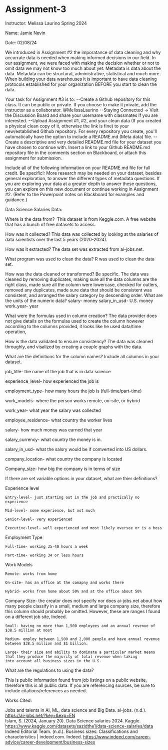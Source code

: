 # Assignment-3


Instructor: Melissa Laurino
Spring 2024

Name: Jamie Nevin

Date: 02/08/24

We introduced in Assignment #2 the imporatance of data cleaning and why accurrate data is needed when making informed decisions in our field. In our assignment, we were faced with making the decision whether or not to omit data we may not know too much about yet.
Metadata is data about the data. Metadata can be structural, administrative, statistical and much more.
When building your data warehouses it is important to have data cleaning protocols established for your organization BEFORE you start to clean the data.

Your task for Assignment #3 is to:
--Create a Github repository for this class. It can be public or private. If you choose to make it private, add the instructor as a collaborator. @MelissaLaurino
--Staying Connected -> Visit the Discussion Board and share your username with classmates if you are interested.
--Upload Assignment #1, #2, and your clean data (If you created a physical clean copy of it, otherwise the link is fine) to your new/established Github repository. For every repository you create, you'll automatically have the option to include a README.md (Meta data) file.
--Create a descriptive and very detailed README.md file for your dataset you have chosen to continue with. Insert a link to your Github README.md repository file in the comments section on Blackboard, or attach this assignment for submission.

Include all of the following information on your README.md file for full credit. Be specific!:
More research may be needed on your dataset, besides general exploration, to answer the different types of metadata questions. If you are exploring your data at a greater depth to answer these questions, you can explore on this new document or continue working in Assignment #2.
(Refer to the Powerpoint notes on Blackboard for examples and guidance.)

Data Science Salaries Data:

Where is the data from? ​
This dataset is from Keggle.com. A free website that has a bunch of free datasets to access. 

How was it collected?​
This data was collected by looking at the salaries of data scientists over the last 5 years (2020-2024). 

How was it extracted?​
The data set was extracted from ai-jobs.net. 

What program was used to clean the data?​
R was used to clean the data set. 

How was the data cleaned or transformed? Be specific.​
The data was cleaned by removing duplicates, making sure all the data columns are the right class, made sure all the column were lowercase, checked for outlers, removed any duplicates, made sure data that should be consistent was consistent, and arranged the salary category by descending order. 
What are the units of the numeric data?​
salary- money
salary_in_usd- U.S. money
work_year- year

What were the formulas used in column creation?​
The data provider does not give details on the formulas used to create the column however according to the columns provided, it looks like he used data/time operation, 

How is the data validated to ensure consistency?​
The data was cleaned throughly, and visalized by creating a couple graphs with the data. 

What are the definitions for the column names? Include all columns in your dataset.​


job_title- the name of the job that is in data science

experience_level- how experienced the job is 

employment_type- how many hours the job is (full-time/part-time)

work_models- where the person works remote, on-site, or hybrid

work_year- what year the salary was collected

employee_residence- what country the worker lives

salary- how much money was earned that year

salary_currency- what country the money is in.

salary_in_usd- what the salsry would be if comverted into US dollars.

company_location- what country the company is located

Company_size- how big the company is in terms of size 

If there are set variable options in your dataset, what are thier definitions? ​

Experience level
   
    Entry-level- just starting out in the job and practically no experience
    
    Mid-level- some experience, but not much
    
    Senior-level- very experienced
    
    Executive-level- well experienced and most likely oversee or is a boss

Employment Type
    
    Full-time- working 35-40 hours a week
   
    Part-time- working 34 or less hours

Work Models

    Remote- works from home
    
    On-site- has an office at the comapny and works there
    
    Hybrid- works from home about 50% and at the office about 50%

Company Size- the creator does not specify nor does ai-jobs.net about how many people classify in a small, medium and large company size, therefore this column should probably be omitted. However, these are ranges I found on a different job site, Indeed. 

    
    Small- having no more than 1,500 employees and an annual revenue of $38.5 million at most
    
    Medium- employ between 1,500 and 2,000 people and have annual revenue between $38.5 million and $1 billion.
    
    Large- their size and ability to dominate a particular market means that they produce the majority of total revenue when taking
    into account all business sizes in the U.S.
    
What are the regulations to using the data? 

This is public information found from job listings on a public website, therefore this is all public data. 
If you are referencing sources, be sure to include citations/references as needed.


Works Cited:

Jobs and talents in AI, ML, data science and Big Data. ai-jobs. (n.d.). https://ai-jobs.net/?key=&exp=EN   
Islam, S. (2024, January 20). Data Science salaries 2024. Kaggle. https://www.kaggle.com/datasets/sazidthe1/data-science-salaries/data 
Indeed Editorial Team. (n.d.). Business sizes: Classifications and characteristics | indeed.com. Indeed. https://www.indeed.com/career-advice/career-development/business-sizes 
